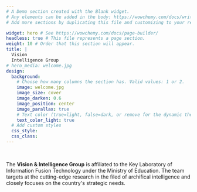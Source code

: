 ```yaml
---
# A Demo section created with the Blank widget.
# Any elements can be added in the body: https://wowchemy.com/docs/writing-markdown-latex/
# Add more sections by duplicating this file and customizing to your requirements.

widget: hero # See https://wowchemy.com/docs/page-builder/
headless: true # This file represents a page section.
weight: 10 # Order that this section will appear.
title: |
  Vision 
  Intelligence Group
# hero_media: welcome.jpg
design:
  background:
    # Choose how many columns the section has. Valid values: 1 or 2.
    image: welcome.jpg
    image_size: cover
    image_darken: 0.6
    image_position: center
    image_parallax: true
    # Text color (true=light, false=dark, or remove for the dynamic theme color).
    text_color_light: true
  # Add custom styles
  css_style:
  css_class:
---
```


<br>

The **Vision & Intelligence Group** is affiliated to the Key Laboratory of Information Fusion Technology under the Ministry of Education. The team targets at the cutting-edge research in the filed of archifical intelligence and closely focuses on the country's strategic needs.
